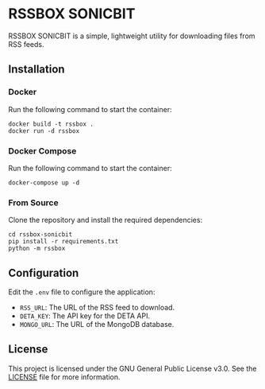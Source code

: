 # RSSBOX SONICBIT  

RSSBOX SONICBIT is a simple, lightweight utility for downloading files from RSS feeds.

## Installation

### Docker

Run the following command to start the container:
```shell
docker build -t rssbox .
docker run -d rssbox
```

### Docker Compose

Run the following command to start the container:
```shell
docker-compose up -d
```

### From Source

Clone the repository and install the required dependencies:

```shell
cd rssbox-sonicbit
pip install -r requirements.txt
python -m rssbox
```

## Configuration

Edit the `.env` file to configure the application:

- `RSS_URL`: The URL of the RSS feed to download.
- `DETA_KEY`: The API key for the DETA API.
- `MONGO_URL`: The URL of the MongoDB database.

## License

This project is licensed under the GNU General Public License v3.0. See the [LICENSE](./LICENSE) file for more information.